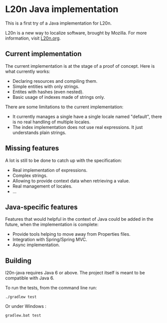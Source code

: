 L20n Java implementation
========================

This is a first try of a Java implementation for L20n.

L20n is a new way to localize software, brought by Mozilla. For more
information, visit [L20n.org](http://l20n.org).

Current implementation
----------------------

The current implementation is at the stage of a proof of concept. Here is what
currently works:

 - Declaring resources and compiling them.
 - Simple entities with only strings.
 - Entites with hashes (even nested).
 - Basic usage of indexes made of strings only.
 
There are some limitations to the current implementation:

 - It currently manages a single have a single locale named "default", there is no real handling of multiple locales.
 - The index implementation does not use real expressions. It just understands plain strings.
 
Missing features
----------------

A lot is still to be done to catch up with the specification:

 - Real implementation of expressions.
 - Complex strings.
 - Allowing to provide context data when retrieving a value.
 - Real management of locales.
 - ...
 
Java-specific features
----------------------

Features that would helpful in the context of Java could be added in the future,
when the implementation is complete:

 - Provide tools helping to move away from Properties files.
 - Integration with Spring/Spring MVC.
 - Async implementation.

Building
--------

l20n-java requires Java 6 or above. The project itself is meant to be compatible with Java 6.

To run the tests, from the command line run:

    ./gradlew test

Or under Windows :

    gradlew.bat test
